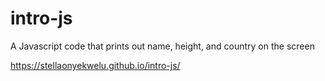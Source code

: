 # intro-js
A Javascript code that prints out name, height, and country on the screen


https://stellaonyekwelu.github.io/intro-js/
